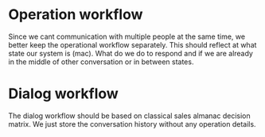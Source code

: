 # Operation workflow

Since we cant communication with multiple people at the same time, we better
keep the operational workflow separately. This should reflect at what state 
our system is (mac). What do we do to respond and if we are already in the
middle of other conversation or in between states.

# Dialog workflow

The dialog workflow should be based on classical sales almanac decision matrix.
We just store the conversation history without any operation details.
